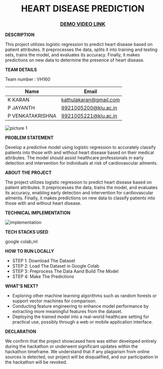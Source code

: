 <H1 align = "center">HEART DISEASE PREDICTION</H1>
<h3 align = "center"><a href = "https://youtu.be/ca3pZG9TVOc" >DEMO VIDEO LINK</a></h3>

<b>DESCRIPTION</b>

This project utilizes logistic regression to predict heart disease based on patient attributes. It preprocesses the data, splits it into training and testing sets, trains the model, and evaluates its accuracy. Finally, it makes predictions on new data to determine the presence of heart disease.

<b>TEAM DETAILS</b> <br>

Team number : VH160 <br>
<table>
  <thead>
    <tr>
      <th>Name</th>
      <th>Email</th>
    </tr>
  </thead>
  <tbody>
    <tr>
      <td>K KARAN</td>
      <td><a href="mailto:kathulakaran@gmail.com">kathulakaran@gmail.com</a></td>
    </tr>
    <tr>
      <td>P JAYANTH</td>
      <td><a href ="mailto:9921005200@klu.ac.in">9921005200@klu.ac.in</a></td>
    </tr>
    <tr>
      <td>P VENKATAKRISHNA</td>
      <td><a href ="mailto:9921005221@klu.ac.in">9921005221@klu.ac.in</a></td>
    </tr>
  </tbody>
</table>

<img src = "C://Users//karan .k//OneDrive//Desktop//HEART DISEASE PREDICTION//Picture1.jpg" alt="picture 1">

<b>PROBLEM STATEMENT</b> <br>

Develop a predictive model using logistic regression to accurately classify patients into those with and without heart disease based on their medical attributes. The model should assist healthcare professionals in early detection and intervention for individuals at risk of cardiovascular ailments.

<b>ABOUT THE PROJECT</b> <br>

The project utilizes logistic regression to predict heart disease based on patient attributes. It preprocesses the data, trains the model, and evaluates its accuracy, enabling early detection and intervention for cardiovascular ailments. Finally, it makes predictions on new data to classify patients into those with and without heart disease.

<b>TECHNICAL IMPLEMENTATION</b> <br>

<img src = "C:\Users\karan .k\OneDrive\Desktop\HEART DISEASE PREDICTION\Picture2.png" alt = "implementation">

<b>TECH STACKS USED</b> <br>

google colab,ml

<b>HOW TO RUN LOCALLY</b> <br>

<ul>
  <li>STEP 1: Download The Dataset</li>
  <li>STEP 2: Load The Dataset in Google Colab</li>
  <li>STEP 3: Preprocess The Data Aand Build The Model</li>
  <li>STEP 4: Make The Predictions</li>
</ul>

<b>WHAT'S NEXT?</b>

<ul>
  <li>Exploring other machine learning algorithms such as random forests or support vector machines for comparison.</li>
  <li>Conducting feature engineering to enhance model performance by extracting more meaningful features from the dataset.</li>
  <li>Deploying the trained model into a real-world healthcare setting for practical use, possibly through a web or mobile application interface.</li>
</ul>

<b> DECLARATION </b> 

We confirm that the project showcased here was either developed entirely during the hackathon or underwent significant updates within the hackathon timeframe. We understand that if any plagiarism from online sources is detected, our project will be disqualified, and our participation in the hackathon will be revoked.


